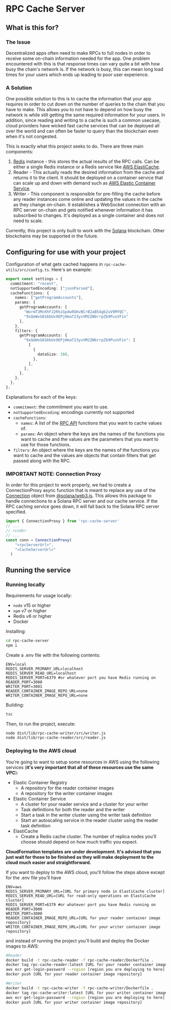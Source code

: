 # RPC Cache Server

## What is this for?

### The Issue

Decentralized apps often need to make RPCs to full nodes in order to receive some on-chain information needed for the app. One problem encountered with this is that response times can vary quite a bit with how busy the chain's network is. If the network is busy, this can mean long load times for your users which ends up leading to poor user experience.

### A Solution

One possible solution to this is to cache the information that your app requires in order to cut down on the number of queries to the chain that you have to make. This allows you to not have to depend on how busy the network is while still getting the same required information for your users. In addition, since reading and writing to a cache is such a common usecase, cloud providers have wicked fast cache services that can be deployed all over the world and can often be faster to query than the blockchain even when it's not congested.

This is exactly what this project seeks to do. There are three main components:

1. [Redis](https://redis.io/) instance - this stores the actual results of the RPC calls. Can be either a single Redis instance or a Redis service like [AWS ElastiCache](https://aws.amazon.com/elasticache/).
2. Reader - This actually reads the desired information from the cache and returns it to the client. It should be deployed on a container service that can scale up and down with demand such as [AWS Elastic Container Service](https://aws.amazon.com/ecs/).
3. Writer - This component is responsible for pre-filling the cache before any reader instances come online and updating the values in the cache as they change on-chain. It establishes a WebSocket connection with an RPC server on-chain and gets notified whenever information it has subscribed to changes. It's deployed as a single container and does not need to scale.

Currently, this project is only built to work with the [Solana](https://solana.com/) blockchain. Other blockchains may be supported in the future.

## Configuring for use with your project

Configuration of what gets cached happens in `rpc-cache-utils/src/config.ts`. Here's an example:

```typescript
export const settings = {
  commitment: "recent",
  notSupportedEncoding: ["jsonParsed"],
  cacheFunctions: {
    names: ["getProgramAccounts"],
    params: {
      getProgramAccounts: [
        "WormT3McKhFJ2RkiGpdw9GKvNCrB2aB54gb2uV9MfQC",
        "9xQeWvG816bUx9EPjHmaT23yvVM2ZWbrrpZb9PusVFin"
      ],
    },
    filters: {
      getProgramAccounts: {
        "9xQeWvG816bUx9EPjHmaT23yvVM2ZWbrrpZb9PusVFin": [
          [
            {
              dataSize: 388,
            },
          ],
        ],
      },
    },
  },
};
```

Explanations for each of the keys:

- `commitment`: the commitment you want to use.
- `notSupportedEncoding`: encodings currently not supported
- `cacheFunctions`:
  - `names`: A list of the [RPC API](https://docs.solana.com/developing/clients/jsonrpc-api) functions that you want to cache values of.
  - `params`: An object where the keys are the names of the functions you want to cache and the values are the parameters that you want to use for those functions.
- `filters`: An object where the keys are the names of the functions you want to cache and the values are objects that contain filters that get passed along with the RPC.

### IMPORTANT NOTE: Connection Proxy

In order for this project to work properly, we had to create a ConnectionProxy async function that is meant to replace any use of the [Connection](https://solana-labs.github.io/solana-web3.js/classes/connection.html) object from [@solana/web3.js](https://github.com/solana-labs/solana-web3.js/). This allows this package to handle connections to a Solana RPC server and our cache service. If the RPC caching service goes down, it will fall back to the Solana RPC server specified.

```typescript
import { ConnectionProxy } from 'rpc-cache-server'
// ...
// <code>
// ...
const conn = ConnectionProxy(
    "<rpcServerUrl>",
    "<CacheServerUrl>"
  )
```

## Running the service

### Running locally

Requirements for usage locally:

- `node` v15 or higher
- `npm` v7 or higher
- Redis v6 or higher
- Docker

Installing:

```bash
cd rpc-cache-server
npm i
```

Create a .env file with the following contents:

```
ENV=local
REDIS_SERVER_PRIMARY_URL=localhost
REDIS_SERVER_READ_URL=localhost
REDIS_SERVER_PORT=6379 #or whatever port you have Redis running on
READER_PORT=3000
WRITER_PORT=3001
READER_CONTAINER_IMAGE_REPO_URL=none
WRITER_CONTAINER_IMAGE_REPO_URL=none

```

Building:

```bash
tsc
```

Then, to run the project, execute:

```bash
node dist/lib/rpc-cache-writer/src/writer.js
node dist/lib/rpc-cache-reader/src/reader.js
```

### Deploying to the AWS cloud

You're going to want to setup some resources in AWS using the following services (**it's very important that all of these resources use the same VPC**):

- Elastic Container Registry
  - A repository for the reader container images
  - A repository for the writer container images
- Elastic Container Service
  - A cluster for your reader service and a cluster for your writer
  - Task definitions for both the reader and the writer
  - Start a task in the writer cluster using the writer task definition
  - Start an autoscaling service in the reader cluster using the reader task definition
- ElastiCache
  - Create a Redis cache cluster. The number of replica nodes you'll choose should depend on how much traffic you expect.

**CloudFormation templates are under development. It's advised that you just wait for those to be finished as they will make deployment to the cloud much easier and straightforward.**

If you want to deploy to the AWS cloud, you'll follow the steps above except for the .env file you'll have

```
ENV=aws
REDIS_SERVER_PRIMARY_URL=[URL for primary node in ElastiCache cluster]
REDIS_SERVER_READ_URL=[URL for read-only operations on ElastiCache cluster]
REDIS_SERVER_PORT=6379 #or whatever port you have Redis running on
READER_PORT=3000
WRITER_PORT=3000
READER_CONTAINER_IMAGE_REPO_URL=[URL for your reader container image repository]
WRITER_CONTAINER_IMAGE_REPO_URL=[URL for your writer container image repository]
```

and instead of running the project you'll build and deploy the Docker images to AWS:

```bash
#Reader
docker build -t rpc-cache-reader -f rpc-cache-reader/Dockerfile .
docker tag rpc-cache-reader:latest [URL for your reader container image repository]
aws ecr get-login-password --region [region you are deploying to here] | sudo docker login --username AWS --password-stdin [URL for your reader container image repository]
docker push [URL for your reader container image repository]

#Writer
docker build -t rpc-cache-writer -f rpc-cache-writer/Dockerfile .
docker tag rpc-cache-writer:latest [URL for your writer container image repository]
aws ecr get-login-password --region [region you are deploying to here] | sudo docker login --username AWS --password-stdin [URL for your writer container image repository]
docker push [URL for your writer container image repository]
```